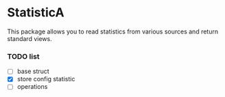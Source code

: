# StatisticA

This package allows you to read statistics from various sources and return standard views.


### TODO list

- [ ] base struct
- [x] store config statistic
- [ ] operations
